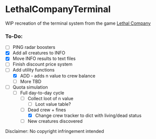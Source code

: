 # LethalCompanyTerminal
WIP recreation of the terminal system from the game [Lethal Company](https://store.steampowered.com/app/1966720/Lethal_Company)

### To-Do:
- [ ] PING radar boosters
- [x] Add all creatures to INFO
- [x] Move INFO results to text files
- [ ] Finish discount price system
- [ ] Add utility functions
    - [X] ADD - adds n value to crew balance
    - [ ] More TBD
- [ ] Quota simulation
  - [ ] Full day-to-day cycle
      - [ ] Collect loot of n value
          - [ ] Loot value table?
      - [ ] Dead crew + fines
          - [X] Change crew tracker to dict with living/dead status
      - [ ] New creatures discovered

Disclaimer: No copyright infringement intended
